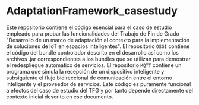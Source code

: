 # AdaptationFramework_casestudy

Este repositorio contiene el código esencial para el caso de estudio empleado para probar las funcionalidades del Trabajo de Fin de Grado "Desarrollo de un marco de adaptación al contexto para la
implementación de soluciones de IoT en espacios inteligentes". 
El repositorio `OSGI` contiene el código del bundle controlador descrito en el desarrollo así como los archivos .jar correspondientes a los bundles que se utilizan para demostrar el redespliegue automático de servicios.
El repositorio `MQTT` contiene un programa que simula la recepción de un dispositivo inteligente y subsiguiente el flujo bidireccional de comunicación entre el entorno inteligente y el proveedor de servicios. Este código es puramente funcional a efectos del caso de estudio del TFG y por tanto depende directamente del contexto inicial descrito en ese documento. 
